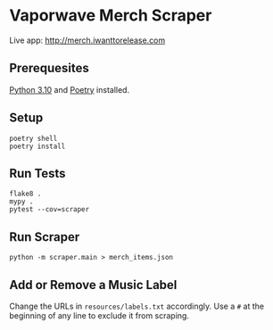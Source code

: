 # Vaporwave Merch Scraper

Live app: http://merch.iwanttorelease.com

## Prerequesites

[Python 3.10](https://www.python.org/downloads/) and [Poetry](https://python-poetry.org/docs/#installation) installed.

## Setup

    poetry shell
    poetry install

## Run Tests

    flake8 .
    mypy .
    pytest --cov=scraper

## Run Scraper

    python -m scraper.main > merch_items.json

## Add or Remove a Music Label

Change the URLs in `resources/labels.txt` accordingly.
Use a `#` at the beginning of any line to exclude it from scraping. 
